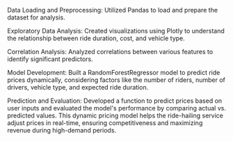 Data Loading and Preprocessing: Utilized Pandas to load and prepare the dataset for analysis.

Exploratory Data Analysis: Created visualizations using Plotly to understand the relationship between ride duration, cost, and vehicle type.

Correlation Analysis: Analyzed correlations between various features to identify significant predictors.

Model Development: Built a RandomForestRegressor model to predict ride prices dynamically, considering factors like the number of riders, number of drivers, vehicle type, and expected ride duration.

Prediction and Evaluation: Developed a function to predict prices based on user inputs and evaluated the model's performance by comparing actual vs. predicted values.
This dynamic pricing model helps the ride-hailing service adjust prices in real-time, ensuring competitiveness and maximizing revenue during high-demand periods.


